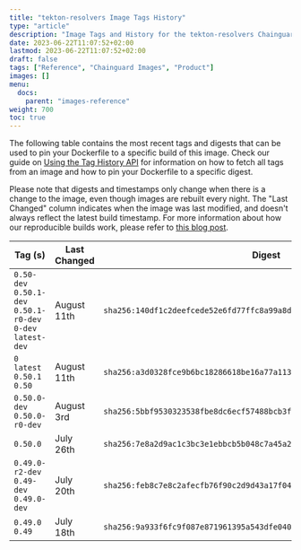```yaml
---
title: "tekton-resolvers Image Tags History"
type: "article"
description: "Image Tags and History for the tekton-resolvers Chainguard Image"
date: 2023-06-22T11:07:52+02:00
lastmod: 2023-06-22T11:07:52+02:00
draft: false
tags: ["Reference", "Chainguard Images", "Product"]
images: []
menu:
  docs:
    parent: "images-reference"
weight: 700
toc: true
---
```


The following table contains the most recent tags and digests that can be used to pin your Dockerfile to a specific build of this image. Check our guide on [Using the Tag History API](/chainguard/chainguard-images/using-the-tag-history-api/) for information on how to fetch all tags from an image and how to pin your Dockerfile to a specific digest.

Please note that digests and timestamps only change when there is a change to the image, even though images are rebuilt every night. The "Last Changed" column indicates when the image was last modified, and doesn't always reflect the latest build timestamp. For more information about how our reproducible builds work, please refer to [this blog post](https://www.chainguard.dev/unchained/reproducing-chainguards-reproducible-image-builds).

| Tag (s)                                                       | Last Changed | Digest                                                                    |
|---------------------------------------------------------------|--------------|---------------------------------------------------------------------------|
|  `0.50-dev` `0.50.1-dev` `0.50.1-r0-dev` `0-dev` `latest-dev` | August 11th  | `sha256:140df1c2deefcede52e6fd77ffc8a99a8d1616cea816eb96ed5d87b8d21a4650` |
|  `0` `latest` `0.50.1` `0.50`                                 | August 11th  | `sha256:a3d0328fce9b6bc18286618be16a77a113fcc6d3c2ca5df14e866744fdbd2463` |
|  `0.50.0-dev` `0.50.0-r0-dev`                                 | August 3rd   | `sha256:5bbf9530323538fbe8dc6ecf57488bcb3f9bb58b1d9f3bee4ebeee0e2e8a02a6` |
|  `0.50.0`                                                     | July 26th    | `sha256:7e8a2d9ac1c3bc3e1ebbcb5b048c7a45a2f06814ae05f9ed4e70d6afaba2b2d7` |
|  `0.49.0-r2-dev` `0.49-dev` `0.49.0-dev`                      | July 20th    | `sha256:feb8c7e8c2afecfb76f90c2d9d43a17f04b653a087f92d6d1317d608fad7e8f0` |
|  `0.49.0` `0.49`                                              | July 18th    | `sha256:9a933f6fc9f087e871961395a543dfe040517d846340764d6d2ffb5f16b2afa0` |
